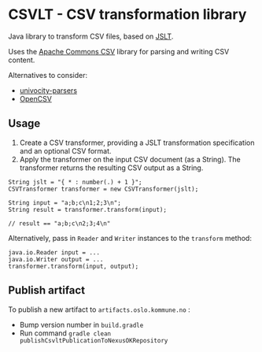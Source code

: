 CSVLT - CSV transformation library
==================================

Java library to transform CSV files, based on [JSLT](https://github.com/schibsted/jslt).

Uses the [Apache Commons CSV](http://commons.apache.org/proper/commons-csv/)
library for parsing and writing CSV content.

Alternatives to consider:
- [univocity-parsers](https://github.com/uniVocity/univocity-parsers)
- [OpenCSV](http://opencsv.sourceforge.net/)

## Usage

1. Create a CSV transformer, providing a JSLT transformation specification and an
   optional CSV format.
2. Apply the transformer on the input CSV document (as a String).
   The transformer returns the resulting CSV output as a String.

```$java
String jslt = "{ * : number(.) + 1 }";
CSVTransformer transformer = new CSVTransformer(jslt);

String input = "a;b;c\n1;2;3\n";
String result = transformer.transform(input);

// result == "a;b;c\n2;3;4\n"
```

Alternatively, pass in `Reader` and `Writer` instances to the `transform` method:
```$java
java.io.Reader input = ...
java.io.Writer output = ...
transformer.transform(input, output);
```


## Publish artifact
To publish a new artifact to `artifacts.oslo.kommune.no` : 
- Bump version number in `build.gradle`
- Run command `gradle clean publishCsvltPublicationToNexusOKRepository`